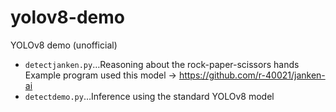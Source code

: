 # yolov8-demo
YOLOv8 demo (unofficial)

- `detectjanken.py`…Reasoning about the rock-paper-scissors hands  
Example program used this model → https://github.com/r-40021/janken-ai
- `detectdemo.py`…Inference using the standard YOLOv8 model
